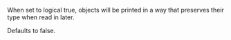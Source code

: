 When set to logical true, objects will be printed in a way that preserves
  their type when read in later.

  Defaults to false.